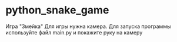 # python_snake_game

Игра "Змейка"
Для игры нужна камера. Для запуска программы используйте файл main.py и покажите руку на камеру
